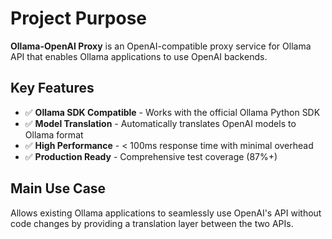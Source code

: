 # Project Purpose

**Ollama-OpenAI Proxy** is an OpenAI-compatible proxy service for Ollama API that enables Ollama applications to use OpenAI backends.

## Key Features
- ✅ **Ollama SDK Compatible** - Works with the official Ollama Python SDK
- ✅ **Model Translation** - Automatically translates OpenAI models to Ollama format  
- ✅ **High Performance** - < 100ms response time with minimal overhead
- ✅ **Production Ready** - Comprehensive test coverage (87%+)

## Main Use Case
Allows existing Ollama applications to seamlessly use OpenAI's API without code changes by providing a translation layer between the two APIs.